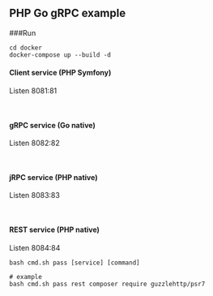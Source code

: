 ## PHP Go gRPC example

###Run
```
cd docker
docker-compose up --build -d
```


#### Client service (PHP Symfony) <br>
Listen 8081:81

<br>

#### gRPC service (Go native) <br>
Listen 8082:82

<br>

#### jRPC service (PHP native) <br>
Listen 8083:83

<br>

#### REST service (PHP native) <br>
Listen 8084:84
```
bash cmd.sh pass [service] [command]

# example
bash cmd.sh pass rest composer require guzzlehttp/psr7
```
<br>

